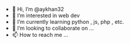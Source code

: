 - 👋 Hi, I’m @aykhan32
- 👀 I’m interested in web dev
- 🌱 I’m currently learning python , js, php , etc.
- 💞️ I’m looking to collaborate on ...
- 📫 How to reach me ...

<!---
aykhan32/aykhan32 is a ✨ special ✨ repository because its `README.md` (this file) appears on your GitHub profile.
You can click the Preview link to take a look at your changes.
--->
